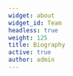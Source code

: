 ```yaml
---
widget: about
widget_id: Team
headless: true
weight: 125
title: Biography
active: true
author: admin
---
```

